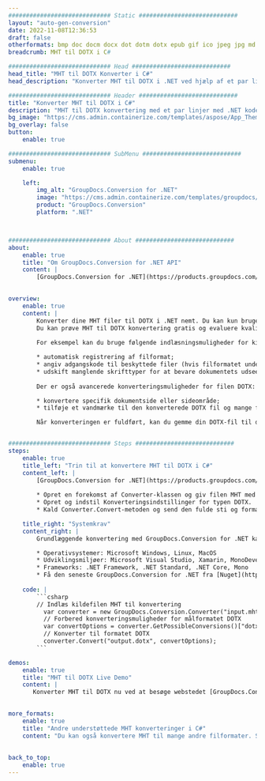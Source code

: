 ```yaml
---
############################# Static ############################
layout: "auto-gen-conversion"
date: 2022-11-08T12:36:53
draft: false
otherformats: bmp doc docm docx dot dotm dotx epub gif ico jpeg jpg md odt ott pdf png psd rtf tex tif tiff txt xps
breadcrumb: MHT til DOTX i C#

############################# Head ############################
head_title: "MHT til DOTX Konverter i C#"
head_description: "Konverter MHT til DOTX i .NET ved hjælp af et par linjer kode. Brug GroupDocs Document Conversion API til at konvertere over 160 filformater."

############################# Header ############################
title: "Konverter MHT til DOTX i C#"
description: "MHT til DOTX konvertering med et par linjer med .NET kode"
bg_image: "https://cms.admin.containerize.com/templates/aspose/App_Themes/V3/images/bg/header1.png"
bg_overlay: false
button:
    enable: true

############################# SubMenu ############################
submenu:
    enable: true

    left:
        img_alt: "GroupDocs.Conversion for .NET"
        image: "https://cms.admin.containerize.com/templates/groupdocs/images/product-logos/90x90-noborder/groupdocs-conversion-net.png"
        product: "GroupDocs.Conversion"
        platform: ".NET"



############################# About ############################
about:
    enable: true
    title: "Om GroupDocs.Conversion for .NET API"
    content: |
        [GroupDocs.Conversion for .NET](https://products.groupdocs.com/conversion/net/) kan bruges til at konvertere Microsoft Word, Excel, PowerPoint, PDF, Visio og andre formater. GroupDocs.Conversion er en selvstændig API, der er velegnet til back-end og interne systemer, hvor høj ydeevne er påkrævet. Det afhænger ikke af nogen software som Microsoft eller Open Office.
    

overview:
    enable: true
    content: |
        Konverter dine MHT filer til DOTX i .NET nemt. Du kan kun bruge et par C# kodelinjer i enhver platform efter eget valg, såsom - Windows, Linux, macOS.
        Du kan prøve MHT til DOTX konvertering gratis og evaluere kvaliteten af ​​konverteringsresultaterne. Sammen med simple filkonverteringsscenarier kan du prøve mere avancerede muligheder for at indlæse kilden MHT fil og for at gemme output DOTX resultat. 
        
        For eksempel kan du bruge følgende indlæsningsmuligheder for kilden MHT:

        * automatisk registrering af filformat;
        * angiv adgangskode til beskyttede filer (hvis filformatet understøtter det);
        * udskift manglende skrifttyper for at bevare dokumentets udseende.
        
        Der er også avancerede konverteringsmuligheder for filen DOTX:

        * konvertere specifik dokumentside eller sideområde;
        * tilføje et vandmærke til den konverterede DOTX fil og mange flere.

        Når konverteringen er fuldført, kan du gemme din DOTX-fil til den lokale filsti eller ethvert tredjepartslager som FTP, Amazon S3, Google Drive, Dropbox osv. Bemærk venligst - for at konvertere MHT til {{ TO}} er der ikke behov for yderligere software installeret - som MS Office, Open Office, Adobe Acrobat Reader osv.


############################# Steps ############################
steps:
    enable: true
    title_left: "Trin til at konvertere MHT til DOTX i C#"
    content_left: |
        [GroupDocs.Conversion for .NET](https://products.groupdocs.com/conversion/net/) gør det nemt for udviklere at konvertere en MHT fil til DOTX med et par linjer kode.
        
        * Opret en forekomst af Converter-klassen og giv filen MHT med den fulde sti
        * Opret og indstil Konverteringsindstillinger for typen DOTX.
        * Kald Converter.Convert-metoden og send den fulde sti og format (DOTX) som en parameter

    title_right: "Systemkrav"
    content_right: |
        Grundlæggende konvertering med GroupDocs.Conversion for .NET kan udføres med nogle få enkle trin. Vores API'er understøttes på alle større platforme og operativsystemer. Før du udfører koden nedenfor, skal du sørge for, at du har følgende forudsætninger installeret på dit system.

        * Operativsystemer: Microsoft Windows, Linux, MacOS
        * Udviklingsmiljøer: Microsoft Visual Studio, Xamarin, MonoDevelop
        * Frameworks: .NET Framework, .NET Standard, .NET Core, Mono
        * Få den seneste GroupDocs.Conversion for .NET fra [Nuget](https://www.nuget.org/packages/groupdocs.conversion)
         
    code: |
        ```csharp    
        // Indlæs kildefilen MHT til konvertering
          var converter = new GroupDocs.Conversion.Converter("input.mht");
          // Forbered konverteringsmuligheder for målformatet DOTX
          var convertOptions = converter.GetPossibleConversions()["dotx"].ConvertOptions;
          // Konverter til formatet DOTX
          converter.Convert("output.dotx", convertOptions);
        ```

demos:
    enable: true
    title: "MHT til DOTX Live Demo"
    content: |
       Konverter MHT til DOTX nu ved at besøge webstedet [GroupDocs.Conversion App](https://products.groupdocs.app/conversion/family). Online demo har følgende fordele
          

more_formats:
    enable: true
    title: "Andre understøttede MHT konverteringer i C#"
    content: "Du kan også konvertere MHT til mange andre filformater. Se venligst listen nedenfor."
       
       
back_to_top:
    enable: true
---
```

